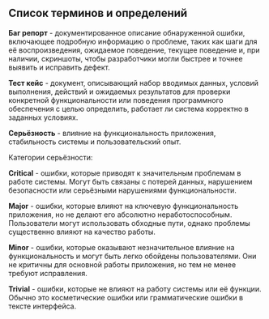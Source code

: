## Cписок терминов и определений


**Баг репорт** - документированное описание обнаруженной ошибки, включающее подробную информацию о проблеме, таких как шаги для её воспроизведения, ожидаемое поведение, текущее поведение и, при наличии, скриншоты, чтобы разработчики могли быстрее и точнее выявить и исправить дефект.

**Тест кейс** - документ, описывающий набор вводимых данных, условий выполнения, действий и ожидаемых результатов для проверки конкретной функциональности или поведения программного обеспечения с целью определить, работает ли система корректно в заданных условиях.

**Серьёзность** - влияние на функциональность приложения, стабильность системы и пользовательский опыт.

Категории серьёзности:

**Critical** - ошибки, которые приводят к значительным проблемам в работе системы. Могут быть связаны с потерей данных, нарушением безопасности или серьёзными нарушениями функциональности.

**Major** - ошибки, которые влияют на ключевую функциональность приложения, но не делают его абсолютно неработоспособным. Пользователи могут использовать обходные пути, однако проблемы существенно влияют на качество работы.

**Minor** - ошибки, которые оказывают незначительное влияние на функциональность и могут быть легко обойдены пользователями. Они не критичны для основной работы приложения, но тем не менее требуют исправления.

**Trivial** - ошибки, которые не влияют на работу системы или её функции. Обычно это косметические ошибки или грамматические ошибки в тексте интерфейса.